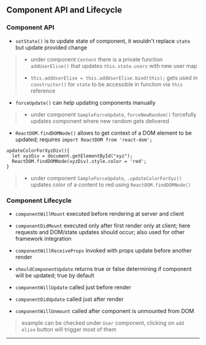 
## Component API and Lifecycle

### Component API

* `setState()` is to update state of component, it wouldn't replace `state` but update provided change

> * under component `Content` there is a private function `addUserElise()` that updates `this.state.users` with new user map
>
> * `this.addUserElise = this.addUserElise.bind(this);` gets used in `constructor()` for `state` to be accessible in function via `this` reference

* `forceUpdate()` can help updating components manually

> * under component `SampleForceUpdate`, `forceNewRandom()` forcefully updates component where new random gets delivered

* `ReactDOM.findDOMNode()` allows to get context of a DOM element to be updated; requires `import ReactDOM from 'react-dom';`

```
updateColorForXyzDiv(){
  let xyzDiv = document.getElementById("xyz");
  ReactDOM.findDOMNode(xyzDiv).style.color = 'red';
}
```

> * under component `SampleForceUpdate`, `.updateColorForXyz()` updates color of a content to red using `ReactDOM.findDOMNode()`


### Component Lifecycle

* `componentWillMount` executed before rendering at server and client

* `componentDidMount` executed only after first render only at client; here requests and DOM/state updates should occur; also used for other framework integration

* `componentWillReceiveProps` invoked with props update before another render

* `shouldComponentUpdate` returns true or false determining if component will be updated; true by default

* `componentWillUpdate` called just before render

* `componentDidUpdate` called just after render

* `componentWillUnmount` called after component is unmounted from DOM

> example can be checked under `User` component, clicking on `add elise` button will trigger most of them

---

